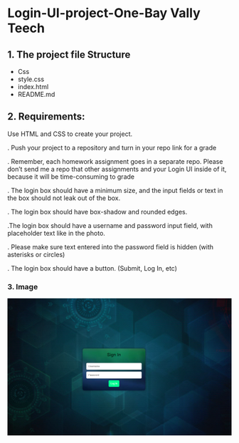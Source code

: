 # Login-UI-project-One-Bay Vally Teech


## 1. The project file Structure
* Css
 * style.css
 * index.html
 * README.md

 ## 2.  Requirements:
 Use HTML and CSS to create your project.

. Push your project to a repository and turn in your repo link for a grade

. Remember, each homework assignment goes in a separate repo. Please don’t send me a repo that other assignments and your Login UI inside of it, because it will be time-consuming to grade

. The login box should have a minimum size, and the input fields or text in the box should not leak out of the box.

. The login box should have box-shadow and rounded edges.

.The login box should have a username and password input field, with placeholder text like in the photo.

. Please make sure text entered into the password field is hidden (with asterisks or circles)

. The login box should have a button. (Submit, Log In, etc)

  ### 3. Image
![My Image](Image/Log-In.png)